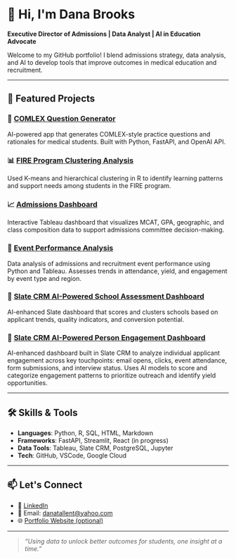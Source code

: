 # 👋 Hi, I'm Dana Brooks

**Executive Director of Admissions | Data Analyst | AI in Education Advocate**

Welcome to my GitHub portfolio! I blend admissions strategy, data analysis, and AI to develop tools that improve outcomes in medical education and recruitment.

---

## 💼 Featured Projects

### 🧠 [COMLEX Question Generator](https://github.com/danabr21285/comlex-question-generator)
AI-powered app that generates COMLEX-style practice questions and rationales for medical students. Built with Python, FastAPI, and OpenAI API.

### 📊 [FIRE Program Clustering Analysis](https://github.com/danabr21285/fire-program-clustering)
Used K-means and hierarchical clustering in R to identify learning patterns and support needs among students in the FIRE program.

### 📈 [Admissions Dashboard](https://github.com/danabr21285/admissions-dashboard)
Interactive Tableau dashboard that visualizes MCAT, GPA, geographic, and class composition data to support admissions committee decision-making.

### 📅 [Event Performance Analysis](https://github.com/danabr21285/event-performance-analysis)
Data analysis of admissions and recruitment event performance using Python and Tableau. Assesses trends in attendance, yield, and engagement by event type and region.

### 🧠 [Slate CRM AI-Powered School Assessment Dashboard](https://github.com/danabr21285/slate-ai-school-assessment)
AI-enhanced Slate dashboard that scores and clusters schools based on applicant trends, quality indicators, and conversion potential.

### 👥 [Slate CRM AI-Powered Person Engagement Dashboard](https://github.com/danabr21285/slate-ai-engagement-dashboard)
AI-enhanced dashboard built in Slate CRM to analyze individual applicant engagement across key touchpoints: email opens, clicks, event attendance, form submissions, and interview status. Uses AI models to score and categorize engagement patterns to prioritize outreach and identify yield opportunities.

---

## 🛠️ Skills & Tools

- **Languages**: Python, R, SQL, HTML, Markdown
- **Frameworks**: FastAPI, Streamlit, React (in progress)
- **Data Tools**: Tableau, Slate CRM, PostgreSQL, Jupyter
- **Tech**: GitHub, VSCode, Google Cloud

---

## 📫 Let's Connect

- 💼 [LinkedIn](www.linkedin.com/in/dana-tallent-brooks-a15977a0)
- 📧 Email: danatallent@yahoo.com
- 🌐 [Portfolio Website (optional)](https://your-site.com)

---

> *“Using data to unlock better outcomes for students, one insight at a time.”*
